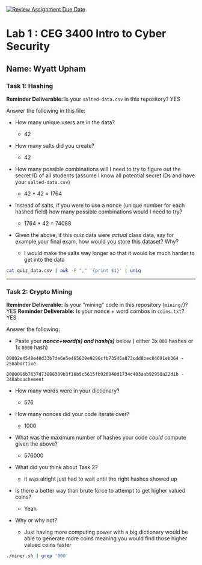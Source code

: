[![Review Assignment Due Date](https://classroom.github.com/assets/deadline-readme-button-22041afd0340ce965d47ae6ef1cefeee28c7c493a6346c4f15d667ab976d596c.svg)](https://classroom.github.com/a/SPs4PNWX)
# Lab 1 : CEG 3400 Intro to Cyber Security

## Name: Wyatt Upham

### Task 1: Hashing

**Reminder Deliverable:** Is your `salted-data.csv` in this repository? YES

Answer the following in this file:

* How many unique users are in the data?
  * 42

* How many salts did you create?
  * 42

* How many possible combinations will I need to try to figure out the secret ID
  of all students (assume I know all potential secret IDs and have your 
  `salted-data.csv`)
  * 42 * 42 = 1764

* Instead of salts, if you were to use a nonce (unique number for each hashed
  field) how many possible combinations would I need to try?
  * 1764 * 42 = 74088

* Given the above, if this quiz data were *actual* class data, say for example
  your final exam, how would you store this dataset?  Why?
  * I would make the salts way longer so that it would be much harder to get into the data 

```bash
cat quiz_data.csv | awk -F "," '{print $1}' | uniq
```

---

### Task 2: Crypto Mining

**Reminder Deliverable:** Is your "mining" code in this repository (`mining/`)? YES
**Reminder Deliverable:** Is your nonce + word combos in `coins.txt`? YES

Answer the following:

* Paste your ***nonce+word(s) and hash(s)*** below ( either 3x `000` hashes or 1x `0000`
hash)

```
00002e4540e40d33b7de6e5e465639e9296cfb73545a873cdd8bec84691eb364 - 258abortive

0000096b7637d73888309b3f16b5c5615fb926940d1734c403aab92950a22d1b - 340abouchement

```

* How many words were in your dictionary?
  * 576

* How many nonces did your code iterate over?
  * 1000

* What was the maximum number of hashes your code *could* compute given the above?
  * 576000

* What did you think about Task 2?
  * it was alright just had to wait until the right hashes showed up

* Is there a better way than brute force to attempt to get higher valued coins?
  * Yeah

* Why or why not?
  * Just having more computing power with a big dictionary would be able to generate more coins meaning you would find those higher valued coins faster

```bash
./miner.sh | grep '000'
```

